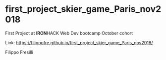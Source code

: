 # first_project_skier_game_Paris_nov2018

First Project at <strong>IRON</strong>HACK Web Dev bootcamp October cohort

Link: https://filippofre.github.io/first_project_skier_game_Paris_nov2018/

Filippo Fresilli
